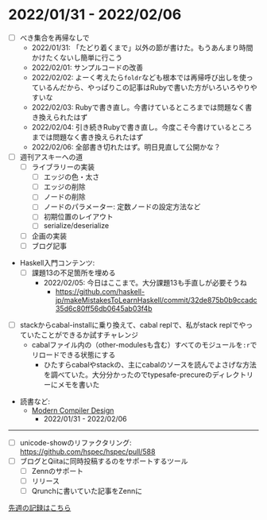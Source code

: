 # 2022/01/31 - 2022/02/06

- [ ] べき集合を再帰なしで
    - 2022/01/31: 「たどり着くまで」以外の節が書けた。もうあんまり時間かけたくないし簡単に行こう
    - 2022/02/01: サンプルコードの改善
    - 2022/02/02: よーく考えたら`foldr`なども根本では再帰呼び出しを使っているんだから、やっぱりこの記事はRubyで書いた方がいろいろやりやすいな
    - 2022/02/03: Rubyで書き直し。今書けているところまでは問題なく書き換えられたはず
    - 2022/02/04: 引き続きRubyで書き直し。今度こそ今書けているところまでは問題なく書き換えられたはず
    - 2022/02/06: 全部書き切れたはず。明日見直して公開かな？
- [ ] 週刊アスキーへの道
    - [ ] ライブラリーの実装
        - [ ] エッジの色・太さ
        - [ ] エッジの削除
        - [ ] ノードの削除
        - [ ] ノードのパラメーター: 定数ノードの設定方法など
        - [ ] 初期位置のレイアウト
        - [ ] serialize/deserialize
    - [ ] 企画の実装
    - [ ] ブログ記事
- Haskell入門コンテンツ:
    - [ ] 課題13の不足箇所を埋める
        - 2022/02/05: 今日はここまで。大分課題13も手直しが必要そうね
            - <https://github.com/haskell-jp/makeMistakesToLearnHaskell/commit/32de875b0b9ccadc35d6c80ff56db0645ab03f4b>
- [ ] stackからcabal-installに乗り換えて、cabal replで、私がstack replでやっていたことができるか試すチャレンジ
    - cabalファイル内の（other-modulesも含む）すべてのモジュールを`:r`でリロードできる状態にする
        - ひたすらcabalやstackの、主にcabalのソースを読んでよさげな方法を調べていた。大分分かったのでtypesafe-precureのディレクトリーにメモを書いた
- 読書など:
    - [Modern Compiler Design](https://www.springer.com/jp/book/9781461446989)
        - 2022/01/31 - 2022/02/06

------

- [ ] unicode-showのリファクタリング: <https://github.com/hspec/hspec/pull/588>
- [ ] ブログとQiitaに同時投稿するのをサポートするツール
    - [ ] Zennのサポート
    - [ ] リリース
    - [ ] Qrunchに書いていた記事をZennに

[先週の記録はこちら](https://github.com/igrep/daily-commits/blob/81447318812c5686e5ac16f2d4b6030d38c2e905/yesterday.md)
